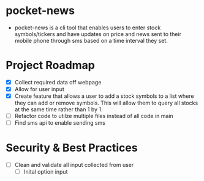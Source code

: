 # pocket-news
- pocket-news is a cli tool that enables users to enter stock symbols/tickers and have updates on price and news sent to their mobile phone through sms based on a time interval they set.

# Project Roadmap
- [x] Collect required data off webpage
- [x] Allow for user input
- [x] Create feature that allows a user to add a stock symbols to a list where they can add or remove symbols. This will allow them to query all stocks at the same time rather than 1 by 1.
- [ ] Refactor code to utilze multiple files instead of all code in main
- [ ] Find sms api to enable sending sms

# Security & Best Practices

- [ ] Clean and validate all input collected from user
  - [ ] Inital option input
